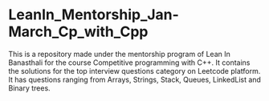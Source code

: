 # LeanIn_Mentorship_Jan-March_Cp_with_Cpp
This is a repository made under the mentorship program of Lean In Banasthali for the course Competitive programming with C++.
It contains the solutions for the top interview questions category on Leetcode platform. It has questions ranging from Arrays, Strings, Stack, Queues, LinkedList and Binary trees.
